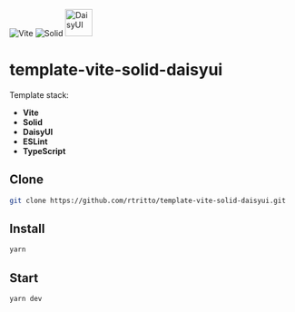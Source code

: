 ![Vite](https://avatars.githubusercontent.com/u/65625612?s=48&v=4)
![Solid](https://avatars.githubusercontent.com/u/79226042?s=48)
<img src="https://raw.githubusercontent.com/saadeghi/daisyui-images/master/images/daisyui-logo/favicon-192.png" alt="DaisyUI" width="48" />

# template-vite-solid-daisyui

Template stack:
- **Vite**
- **Solid**
- **DaisyUI**
- **ESLint**
- **TypeScript**

## Clone
```sh
git clone https://github.com/rtritto/template-vite-solid-daisyui.git
```

## Install
```sh
yarn
```

## Start
```sh
yarn dev
```